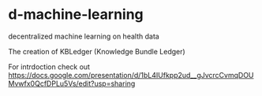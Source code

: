 # d-machine-learning
decentralized machine learning on health data

The creation of  KBLedger (Knowledge Bundle Ledger)  

For intrdoction check out  https://docs.google.com/presentation/d/1bL4IUfkpp2ud__gJvcrcCvmqDOUMvwfx0QcfDPLu5Vs/edit?usp=sharing
